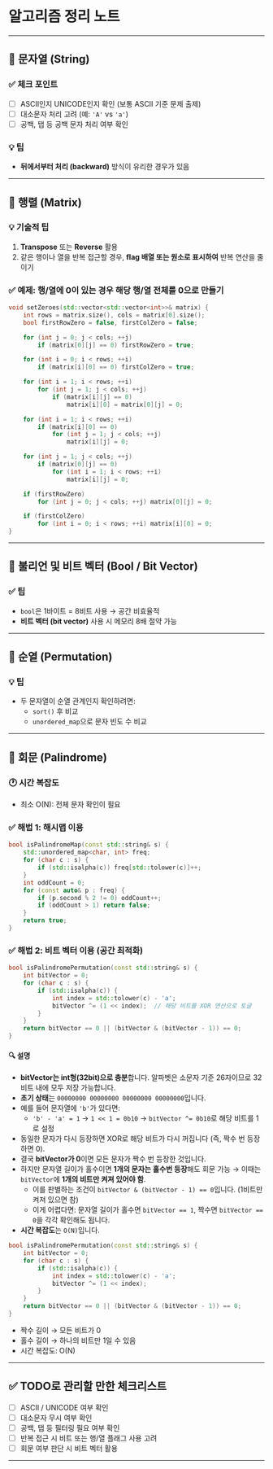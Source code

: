 
# 알고리즘 정리 노트

---

## 📌 문자열 (String)

### ✅ 체크 포인트
- [ ] ASCII인지 UNICODE인지 확인 (보통 ASCII 기준 문제 출제)
- [ ] 대소문자 처리 고려 (예: `'A'` vs `'a'`)
- [ ] 공백, 탭 등 공백 문자 처리 여부 확인

### 💡 팁
- **뒤에서부터 처리 (backward)** 방식이 유리한 경우가 있음

---

## 📌 행렬 (Matrix)

### 💡 기술적 팁
1. **Transpose** 또는 **Reverse** 활용
2. 같은 행이나 열을 반복 접근할 경우, **flag 배열 또는 원소로 표시하여** 반복 연산을 줄이기

### ✅ 예제: 행/열에 0이 있는 경우 해당 행/열 전체를 0으로 만들기

```cpp
void setZeroes(std::vector<std::vector<int>>& matrix) {
    int rows = matrix.size(), cols = matrix[0].size();
    bool firstRowZero = false, firstColZero = false;

    for (int j = 0; j < cols; ++j)
        if (matrix[0][j] == 0) firstRowZero = true;

    for (int i = 0; i < rows; ++i)
        if (matrix[i][0] == 0) firstColZero = true;

    for (int i = 1; i < rows; ++i)
        for (int j = 1; j < cols; ++j)
            if (matrix[i][j] == 0)
                matrix[i][0] = matrix[0][j] = 0;

    for (int i = 1; i < rows; ++i)
        if (matrix[i][0] == 0)
            for (int j = 1; j < cols; ++j)
                matrix[i][j] = 0;

    for (int j = 1; j < cols; ++j)
        if (matrix[0][j] == 0)
            for (int i = 1; i < rows; ++i)
                matrix[i][j] = 0;

    if (firstRowZero)
        for (int j = 0; j < cols; ++j) matrix[0][j] = 0;

    if (firstColZero)
        for (int i = 0; i < rows; ++i) matrix[i][0] = 0;
}
```

---

## 📌 불리언 및 비트 벡터 (Bool / Bit Vector)

### ✅ 팁
- `bool`은 1바이트 = 8비트 사용 → 공간 비효율적
- **비트 벡터 (bit vector)** 사용 시 메모리 8배 절약 가능

---

## 📌 순열 (Permutation)

### 💡 팁
- 두 문자열이 순열 관계인지 확인하려면:
  - `sort()` 후 비교
  - `unordered_map`으로 문자 빈도 수 비교

---

## 📌 회문 (Palindrome)

### 🕐 시간 복잡도
- 최소 O(N): 전체 문자 확인이 필요

### ✅ 해법 1: 해시맵 이용

```cpp
bool isPalindromeMap(const std::string& s) {
    std::unordered_map<char, int> freq;
    for (char c : s) {
        if (std::isalpha(c)) freq[std::tolower(c)]++;
    }
    int oddCount = 0;
    for (const auto& p : freq) {
        if (p.second % 2 != 0) oddCount++;
        if (oddCount > 1) return false;
    }
    return true;
}
```


### ✅ 해법 2: 비트 벡터 이용 (공간 최적화)

```cpp
bool isPalindromePermutation(const std::string& s) {
    int bitVector = 0;
    for (char c : s) {
        if (std::isalpha(c)) {
            int index = std::tolower(c) - 'a';
            bitVector ^= (1 << index);  // 해당 비트를 XOR 연산으로 토글
        }
    }
    return bitVector == 0 || (bitVector & (bitVector - 1)) == 0;
}
```

#### 🔍 설명

- **bitVector는 int형(32bit)으로 충분**합니다. 알파벳은 소문자 기준 26자이므로 32비트 내에 모두 저장 가능합니다.
- **초기 상태**는 `00000000 00000000 00000000 00000000`입니다.
- 예를 들어 문자열에 `'b'`가 있다면:
  - `'b' - 'a' = 1` → `1 << 1 = 0b10` → `bitVector ^= 0b10`로 해당 비트를 1로 설정
- 동일한 문자가 다시 등장하면 XOR로 해당 비트가 다시 꺼집니다 (즉, 짝수 번 등장하면 0).
- 결국 **bitVector가 0**이면 모든 문자가 짝수 번 등장한 것입니다.
- 하지만 문자열 길이가 홀수이면 **1개의 문자는 홀수번 등장**해도 회문 가능 → 이때는 `bitVector`에 **1개의 비트만 켜져 있어야 함**.
  - 이를 판별하는 조건이 `bitVector & (bitVector - 1) == 0`입니다. (1비트만 켜져 있으면 참)
  - 이게 어렵다면: 문자열 길이가 홀수면 `bitVector == 1`, 짝수면 `bitVector == 0`을 각각 확인해도 됩니다.
- **시간 복잡도**는 `O(N)`입니다.


```cpp
bool isPalindromePermutation(const std::string& s) {
    int bitVector = 0;
    for (char c : s) {
        if (std::isalpha(c)) {
            int index = std::tolower(c) - 'a';
            bitVector ^= (1 << index);
        }
    }
    return bitVector == 0 || (bitVector & (bitVector - 1)) == 0;
}
```

- 짝수 길이 → 모든 비트가 0
- 홀수 길이 → 하나의 비트만 1일 수 있음
- 시간 복잡도: O(N)

---

## ✅ TODO로 관리할 만한 체크리스트

- [ ] ASCII / UNICODE 여부 확인
- [ ] 대소문자 무시 여부 확인
- [ ] 공백, 탭 등 필터링 필요 여부 확인
- [ ] 반복 접근 시 비트 또는 행/열 플래그 사용 고려
- [ ] 회문 여부 판단 시 비트 벡터 활용

---
